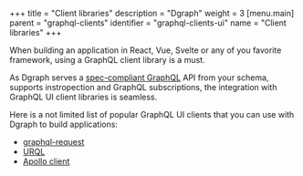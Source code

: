 +++
title = "Client libraries"
description = "Dgraph"
weight = 3
[menu.main]
    parent = "graphql-clients"
    identifier = "graphql-clients-ui"
    name = "Client libraries"
+++


When building an application in React, Vue, Svelte or any of you favorite framework, using a GraphQL client library is a must.

As Dgraph serves a [spec-compliant GraphQL](https://graphql.github.io/graphql-spec/June2018/) API from your schema, supports instropection and GraphQL subscriptions, the integration with GraphQL UI client libraries is seamless.

Here is a not limited list of popular GraphQL UI clients that you can use with Dgraph to build applications:
- [graphql-request](https://github.com/jasonkuhrt/graphql-request)
- [URQL](https://github.com/urql-graphql/urql])
- [Apollo client](https://github.com/apollographql/apollo-client)



